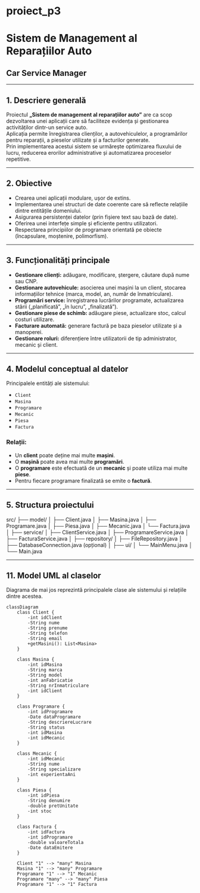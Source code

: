 # proiect_p3
# Sistem de Management al Reparațiilor Auto  
## Car Service Manager

---

## 1. Descriere generală
Proiectul **„Sistem de management al reparațiilor auto”** are ca scop dezvoltarea unei aplicații care să faciliteze evidența și gestionarea activităților dintr-un service auto.  
Aplicația permite înregistrarea clienților, a autovehiculelor, a programărilor pentru reparații, a pieselor utilizate și a facturilor generate.  
Prin implementarea acestui sistem se urmărește optimizarea fluxului de lucru, reducerea erorilor administrative și automatizarea proceselor repetitive.

---

## 2. Obiective
- Crearea unei aplicații modulare, ușor de extins.  
- Implementarea unei structuri de date coerente care să reflecte relațiile dintre entitățile domeniului.  
- Asigurarea persistenței datelor (prin fișiere text sau bază de date).  
- Oferirea unei interfețe simple și eficiente pentru utilizatori.  
- Respectarea principiilor de programare orientată pe obiecte (încapsulare, moștenire, polimorfism).

---

## 3. Funcționalități principale
- **Gestionare clienți:** adăugare, modificare, ștergere, căutare după nume sau CNP.  
- **Gestionare autovehicule:** asocierea unei mașini la un client, stocarea informațiilor tehnice (marca, model, an, număr de înmatriculare).  
- **Programări service:** înregistrarea lucrărilor programate, actualizarea stării („planificată”, „în lucru”, „finalizată”).  
- **Gestionare piese de schimb:** adăugare piese, actualizare stoc, calcul costuri utilizare.  
- **Facturare automată:** generare factură pe baza pieselor utilizate și a manoperei.  
- **Gestionare roluri:** diferențiere între utilizatorii de tip administrator, mecanic și client.

---

## 4. Modelul conceptual al datelor
Principalele entități ale sistemului:
- `Client`
- `Masina`
- `Programare`
- `Mecanic`
- `Piesa`
- `Factura`

### Relații:
- Un **client** poate deține mai multe **mașini**.  
- O **mașină** poate avea mai multe **programări**.  
- O **programare** este efectuată de un **mecanic** și poate utiliza mai multe **piese**.  
- Pentru fiecare programare finalizată se emite o **factură**.

---

## 5. Structura proiectului
src/
├── model/
│ ├── Client.java
│ ├── Masina.java
│ ├── Programare.java
│ ├── Piesa.java
│ ├── Mecanic.java
│ └── Factura.java
│
├── service/
│ ├── ClientService.java
│ ├── ProgramareService.java
│ ├── FacturaService.java
│
├── repository/
│ ├── FileRepository.java
│ ├── DatabaseConnection.java (opțional)
│
├── ui/
│ └── MainMenu.java
│
└── Main.java

---

## 11. Model UML al claselor

Diagrama de mai jos reprezintă principalele clase ale sistemului și relațiile dintre acestea.

```mermaid
classDiagram
    class Client {
        -int idClient
        -String nume
        -String prenume
        -String telefon
        -String email
        +getMasini(): List<Masina>
    }

    class Masina {
        -int idMasina
        -String marca
        -String model
        -int anFabricatie
        -String nrInmatriculare
        -int idClient
    }

    class Programare {
        -int idProgramare
        -Date dataProgramare
        -String descriereLucrare
        -String status
        -int idMasina
        -int idMecanic
    }

    class Mecanic {
        -int idMecanic
        -String nume
        -String specializare
        -int experientaAni
    }

    class Piesa {
        -int idPiesa
        -String denumire
        -double pretUnitate
        -int stoc
    }

    class Factura {
        -int idFactura
        -int idProgramare
        -double valoareTotala
        -Date dataEmitere
    }

    Client "1" --> "many" Masina
    Masina "1" --> "many" Programare
    Programare "1" --> "1" Mecanic
    Programare "many" --> "many" Piesa
    Programare "1" --> "1" Factura

